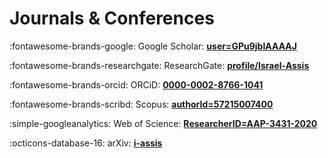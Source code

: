 # Journals & Conferences

:fontawesome-brands-google:
Google Scholar:
**[user=GPu9jbIAAAAJ](https://scholar.google.com/citations?hl=en&user=GPu9jbIAAAAJ/)**


:fontawesome-brands-researchgate:
ResearchGate:
**[profile/Israel-Assis](https://www.researchgate.net/profile/Israel-Assis/)**

:fontawesome-brands-orcid:
ORCiD:
**[0000-0002-8766-1041](https://orcid.org/0000-0002-8766-1041/)**

:fontawesome-brands-scribd:
Scopus:
**[authorId=57215007400](https://www.scopus.com/authid/detail.uri?authorId=57215007400)**

:simple-googleanalytics:
Web of Science: 
**[ResearcherID=AAP-3431-2020](https://www.webofscience.com/wos/author/record/AAP-3431-2020)**

:octicons-database-16:
arXiv:
**[i-assis](https://arxiv.org/)**